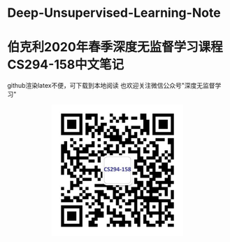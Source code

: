 # Deep-Unsupervised-Learning-Note
# 伯克利2020年春季深度无监督学习课程CS294-158中文笔记
github渲染latex不便，可下载到本地阅读
也欢迎关注微信公众号"深度无监督学习"
<center> <figure> <img src="./fig/qrcode.jpg"  width="300">
